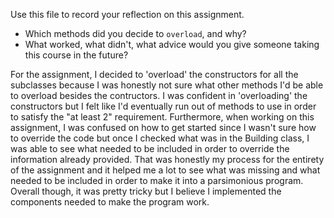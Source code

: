 Use this file to record your reflection on this assignment.

- Which methods did you decide to `overload`, and why?
- What worked, what didn't, what advice would you give someone taking this course in the future?


For the assignment, I decided to 'overload' the constructors for all the subclasses because I was honestly not sure what other methods I'd be able to overload besides the contructors. I was confident in 'overloading' the constructors but I felt like I'd eventually run out of methods to use in order to satisfy the "at least 2" requirement. Furthermore, when working on this assignment, I was confused on how to get started since I wasn't sure how to override the code but once I checked what was in the Building class, I was able to see what needed to be included in order to override the information already provided. That was honestly my process for the entirety of the assignment and it helped me a lot to see what was missing and what needed to be included in order to make it into a parsimonious program. Overall though, it was pretty tricky but I believe I implemented the components needed to make the program work. 
